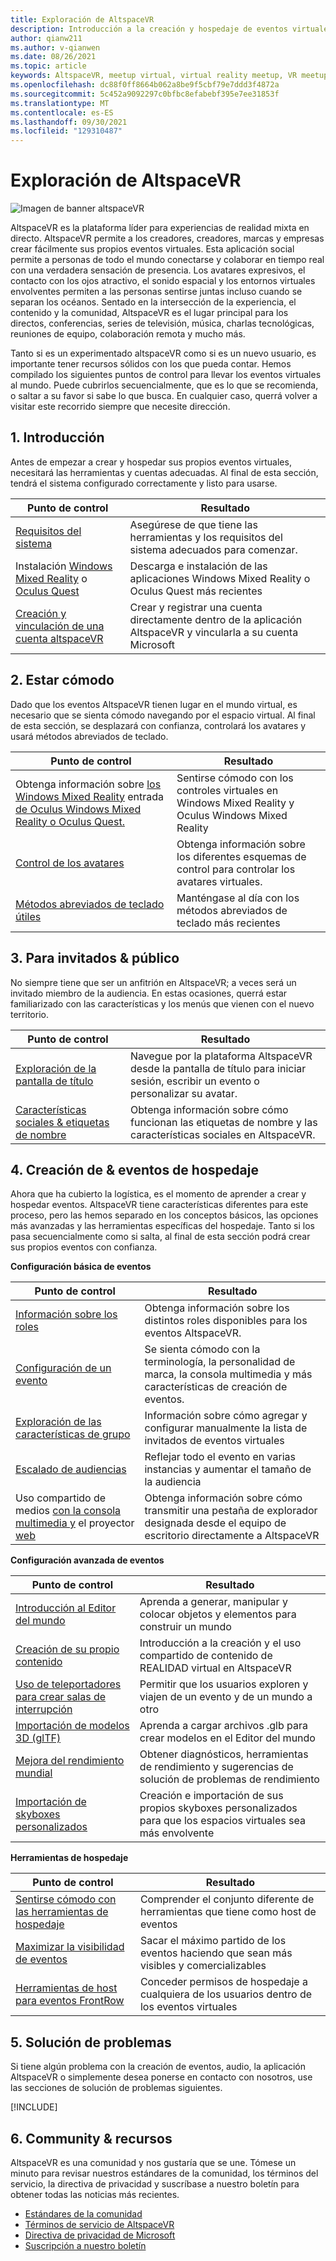 ```yaml
---
title: Exploración de AltspaceVR
description: Introducción a la creación y hospedaje de eventos virtuales en la plataforma AltspaceVR con nuestro recorrido de punto de control seleccionado.
author: qianw211
ms.author: v-qianwen
ms.date: 08/26/2021
ms.topic: article
keywords: AltspaceVR, meetup virtual, virtual reality meetup, VR meetup, virtual reality platforms, VR platform, immersive virtual events, immersive VR events, virtual reality events, VR events, VR world-building, immersive VR experience, social VR platform, VR platform, VR event hosting, social virtual reality, virtual reality event hosting
ms.openlocfilehash: dc88f0ff8664b062a8be9f5cbf79e7ddd3f4872a
ms.sourcegitcommit: 5c452a9092297c0bfbc8efabebf395e7ee31853f
ms.translationtype: MT
ms.contentlocale: es-ES
ms.lasthandoff: 09/30/2021
ms.locfileid: "129310487"
---
```

# <a name="exploring-altspacevr"></a>Exploración de AltspaceVR

![Imagen de banner altspaceVR](images/altspace-vr-banner.png)

AltspaceVR es la plataforma líder para experiencias de realidad mixta en directo. AltspaceVR permite a los creadores, creadores, marcas y empresas crear fácilmente sus propios eventos virtuales. Esta aplicación social permite a personas de todo el mundo conectarse y colaborar en tiempo real con una verdadera sensación de presencia. Los avatares expresivos, el contacto con los ojos atractivo, el sonido espacial y los entornos virtuales envolventes permiten a las personas sentirse juntas incluso cuando se separan los océanos. Sentado en la intersección de la experiencia, el contenido y la comunidad, AltspaceVR es el lugar principal para los directos, conferencias, series de televisión, música, charlas tecnológicas, reuniones de equipo, colaboración remota y mucho más.  

Tanto si es un experimentado altspaceVR como si es un nuevo usuario, es importante tener recursos sólidos con los que pueda contar. Hemos compilado los siguientes puntos de control para llevar los eventos virtuales al mundo. Puede cubrirlos secuencialmente, que es lo que se recomienda, o saltar a su favor si sabe lo que busca. En cualquier caso, querrá volver a visitar este recorrido siempre que necesite dirección.

## <a name="1-getting-started"></a>1. Introducción

Antes de empezar a crear y hospedar sus propios eventos virtuales, necesitará las herramientas y cuentas adecuadas. Al final de esta sección, tendrá el sistema configurado correctamente y listo para usarse.

|  Punto de control  |  Resultado  |
| --- | --- |
| [Requisitos del sistema](getting-started/system-requirements.md) | Asegúrese de que tiene las herramientas y los requisitos del sistema adecuados para comenzar. |
| Instalación [Windows Mixed Reality](getting-started/wmr-installation.md) o [Oculus Quest](getting-started/oculus-installation.md)| Descarga e instalación de las aplicaciones Windows Mixed Reality o Oculus Quest más recientes |
| [Creación y vinculación de una cuenta altspaceVR](getting-started/creating-and-linking-accounts.md) | Crear y registrar una cuenta directamente dentro de la aplicación AltspaceVR y vincularla a su cuenta Microsoft|

## <a name="2-getting-comfortable"></a>2. Estar cómodo

Dado que los eventos AltspaceVR tienen lugar en el mundo virtual, es necesario que se sienta cómodo navegando por el espacio virtual. Al final de esta sección, se desplazará con confianza, controlará los avatares y usará métodos abreviados de teclado.

|  Punto de control  |  Resultado  |
| --- | --- |
| Obtenga información sobre [los Windows Mixed Reality](getting-started/wmr-controls.md) entrada [de Oculus Windows Mixed Reality o Oculus Quest.](getting-started/oculus-controls.md) | Sentirse cómodo con los controles virtuales en Windows Mixed Reality y Oculus Windows Mixed Reality |
| [Control de los avatares](getting-started/avatar-controls.md) | Obtenga información sobre los diferentes esquemas de control para controlar los avatares virtuales. |
| [Métodos abreviados de teclado útiles](getting-started/keyboard-shortcuts.md) | Manténgase al día con los métodos abreviados de teclado más recientes |

## <a name="3-for-guests--audiences"></a>3. Para invitados & público

No siempre tiene que ser un anfitrión en AltspaceVR; a veces será un invitado miembro de la audiencia. En estas ocasiones, querrá estar familiarizado con las características y los menús que vienen con el nuevo territorio.

|  Punto de control  |  Resultado  |
| --- | --- |
| [Exploración de la pantalla de título](community/exploring-title-screen.md) | Navegue por la plataforma AltspaceVR desde la pantalla de título para iniciar sesión, escribir un evento o personalizar su avatar. |
| [Características sociales & etiquetas de nombre](faqs/account-avatar-faq.md#how-do-nametags-work) | Obtenga información sobre cómo funcionan las etiquetas de nombre y las características sociales en AltspaceVR. |

## <a name="4-creating--hosting-events"></a>4. Creación de & eventos de hospedaje

Ahora que ha cubierto la logística, es el momento de aprender a crear y hospedar eventos. AltspaceVR tiene características diferentes para este proceso, pero las hemos separado en los conceptos básicos, las opciones más avanzadas y las herramientas específicas del hospedaje. Tanto si los pasa secuencialmente como si salta, al final de esta sección podrá crear sus propios eventos con confianza.

**Configuración básica de eventos**

|  Punto de control  |  Resultado  |
| --- | --- |
| [Información sobre los roles](getting-started/roles.md) | Obtenga información sobre los distintos roles disponibles para los eventos AltspaceVR. |
| [Configuración de un evento](tutorials/creating-an-event.md) | Se sienta cómodo con la terminología, la personalidad de marca, la consola multimedia y más características de creación de eventos. |
| [Exploración de las características de grupo](tutorials/group-features.md) | Información sobre cómo agregar y configurar manualmente la lista de invitados de eventos virtuales |
| [Escalado de audiencias](faqs/scaling-audiences.md) | Reflejar todo el evento en varias instancias y aumentar el tamaño de la audiencia |
| Uso compartido de medios [con la consola multimedia y](tutorials/multimedia-console.md) el proyector [web](tutorials/web-projector-streaming.md) | Obtenga información sobre cómo transmitir una pestaña de explorador designada desde el equipo de escritorio directamente a AltspaceVR |

**Configuración avanzada de eventos**

|  Punto de control  |  Resultado  |
| --- | --- |
| [Introducción al Editor del mundo](world-building/world-editor-getting-started.md) | Aprenda a generar, manipular y colocar objetos y elementos para construir un mundo |
| [Creación de su propio contenido](community/creating-content.md) | Introducción a la creación y el uso compartido de contenido de REALIDAD virtual en AltspaceVR |
| [Uso de teleportadores para crear salas de interrupción](tutorials/teleporting.md) | Permitir que los usuarios exploren y viajen de un evento y de un mundo a otro |
| [Importación de modelos 3D (glTF)](world-building/importing-models.md) | Aprenda a cargar archivos .glb para crear modelos en el Editor del mundo |
| [Mejora del rendimiento mundial](world-building/improving-performance.md) | Obtener diagnósticos, herramientas de rendimiento y sugerencias de solución de problemas de rendimiento |
| [Importación de skyboxes personalizados](world-building/uploading-custom-skyboxes.md) | Creación e importación de sus propios skyboxes personalizados para que los espacios virtuales sea más envolvente |

**Herramientas de hospedaje**

|  Punto de control  |  Resultado  |
| --- | --- |
| [Sentirse cómodo con las herramientas de hospedaje](tutorials/host-tools-overview.md) | Comprender el conjunto diferente de herramientas que tiene como host de eventos |
| [Maximizar la visibilidad de eventos](tutorials/main-events.md) | Sacar el máximo partido de los eventos haciendo que sean más visibles y comercializables |
| [Herramientas de host para eventos FrontRow](tutorials/host-tools-for-events.md) | Conceder permisos de hospedaje a cualquiera de los usuarios dentro de los eventos virtuales |

## <a name="5-troubleshooting"></a>5. Solución de problemas

Si tiene algún problema con la creación de eventos, audio, la aplicación AltspaceVR o simplemente desea ponerse en contacto con nosotros, use las secciones de solución de problemas siguientes. 

[!INCLUDE[](includes/troubleshooting.md)]

## <a name="6-community--resources"></a>6. Community & recursos

AltspaceVR es una comunidad y nos gustaría que se une. Tómese un minuto para revisar nuestros estándares de la comunidad, los términos del servicio, la directiva de privacidad y suscríbase a nuestro boletín para obtener todas las noticias más recientes.

* [Estándares de la comunidad](community/community-standards.md)
* [Términos de servicio de AltspaceVR](community/terms-of-service.md)
* [Directiva de privacidad de Microsoft](https://privacy.microsoft.com/privacystatement)
* [Suscripción a nuestro boletín](community/newsletter-subscriptions.md)